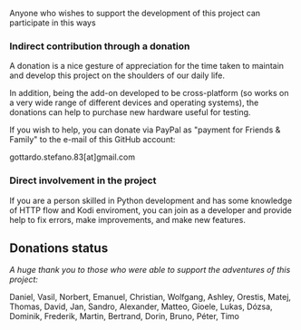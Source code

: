 Anyone who wishes to support the development of this project can participate in this ways

### Indirect contribution through a donation
A donation is a nice gesture of appreciation for the time taken to maintain and develop this project on the shoulders of our daily life.

In addition, being the add-on developed to be cross-platform (so works on a very wide range of different devices and operating systems),
the donations can help to purchase new hardware useful for testing.

If you wish to help, you can donate via PayPal as "payment for Friends & Family" to the e-mail of this GitHub account:

gottardo.stefano.83[at]gmail.com

### Direct involvement in the project
If you are a person skilled in Python development and has some knowledge of HTTP flow and Kodi enviroment,
you can join as a developer and provide help to fix errors, make improvements, and make new features.

## Donations status

_A huge thank you to those who were able to support the adventures of this project:_

Daniel, Vasil, Norbert, Emanuel, Christian, Wolfgang, Ashley, Orestis, Matej, Thomas, David, Jan, Sandro, Alexander, Matteo, Gioele, Lukas, Dózsa, Dominik, Frederik, Martin, Bertrand, Dorin, Bruno, Péter, Timo
